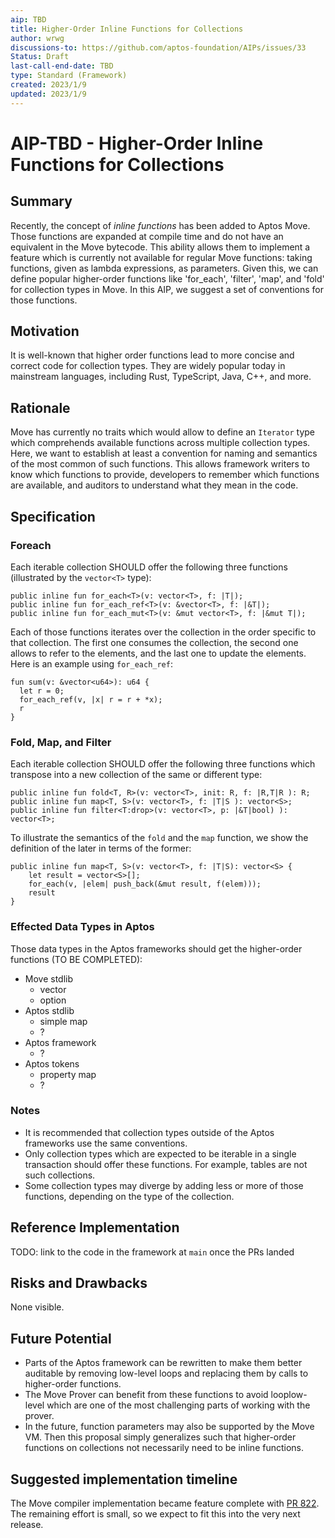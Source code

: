 ```yaml
---
aip: TBD
title: Higher-Order Inline Functions for Collections
author: wrwg
discussions-to: https://github.com/aptos-foundation/AIPs/issues/33
Status: Draft
last-call-end-date: TBD
type: Standard (Framework)
created: 2023/1/9
updated: 2023/1/9
---
```


# AIP-TBD - Higher-Order Inline Functions for Collections

## Summary

Recently, the concept of *inline functions* has been added to Aptos Move. Those functions are expanded at compile time and do not have an equivalent in the Move bytecode. This ability allows them to implement a feature which is currently not available for regular Move functions: taking functions, given as lambda expressions, as parameters. Given this, we can define popular higher-order functions like 'for_each', 'filter', 'map', and 'fold' for collection types in Move. In this AIP, we suggest a set of conventions for those functions. 

## Motivation

It is well-known that higher order functions lead to more concise and correct code for collection types. They are widely popular today in mainstream languages, including Rust, TypeScript, Java, C++, and more. 

## Rationale

Move has currently no traits which would allow to define an `Iterator` type which comprehends available functions across multiple collection types. Here, we want to establish at least a convention for naming and semantics of the most common of such functions. This allows framework writers to know which functions to provide, developers to remember which functions are available, and auditors to understand what they mean in the code.

## Specification

### Foreach

Each iterable collection SHOULD offer the following three functions (illustrated by the `vector<T>` type):

```move=
public inline fun for_each<T>(v: vector<T>, f: |T|);
public inline fun for_each_ref<T>(v: &vector<T>, f: |&T|);
public inline fun for_each_mut<T>(v: &mut vector<T>, f: |&mut T|);
```

Each of those functions iterates over the collection in the order specific to that collection. The first one consumes the collection, the second one allows to refer to the elements, and the last one to update the elements. Here is an example using `for_each_ref`: 

```move=
fun sum(v: &vector<u64>): u64 {
  let r = 0;
  for_each_ref(v, |x| r = r + *x);
  r
}
```

### Fold, Map, and Filter

Each iterable collection SHOULD offer the following three functions which transpose into a new collection of the same or different type: 

```move=
public inline fun fold<T, R>(v: vector<T>, init: R, f: |R,T|R ): R;
public inline fun map<T, S>(v: vector<T>, f: |T|S ): vector<S>;
public inline fun filter<T:drop>(v: vector<T>, p: |&T|bool) ): vector<T>;
```

To illustrate the semantics of the `fold` and the `map` function, we show the definition of the later in terms of the former:

```move=
public inline fun map<T, S>(v: vector<T>, f: |T|S): vector<S> {
    let result = vector<S>[];
    for_each(v, |elem| push_back(&mut result, f(elem)));
    result
}
```

### Effected Data Types in Aptos

Those data types in the Aptos frameworks should get the higher-order functions (TO BE COMPLETED):

- Move stdlib
    - vector
    - option
- Aptos stdlib
    - simple map
    - ?
- Aptos framework
    - ?
- Aptos tokens
    - property map
    - ?


### Notes

- It is recommended that collection types outside of the Aptos frameworks use the same conventions.
- Only collection types which are expected to be iterable in a single transaction should offer these functions. For example, tables are not such collections.
- Some collection types may diverge by adding less or more of those functions, depending on the type of the collection.

## Reference Implementation

TODO: link to the code in the framework at `main` once the PRs landed

## Risks and Drawbacks

None visible.

## Future Potential

- Parts of the Aptos framework can be rewritten to make them better auditable by removing low-level loops and replacing them by calls to higher-order functions.
- The Move Prover can benefit from these functions to avoid looplow-level which are one of the most challenging parts of working with the prover.
- In the future, function parameters may also be supported by the Move VM. Then this proposal simply generalizes such that higher-order functions on collections not necessarily need to be inline functions.

## Suggested implementation timeline

The Move compiler implementation became feature complete with [PR 822](https://github.com/move-language/move/pull/822). The remaining effort is small, so we expect to fit this into the very next release.
